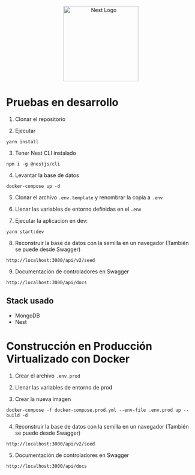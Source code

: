 <p align="center">
  <a href="http://nestjs.com/" target="blank"><img src="https://nestjs.com/img/logo-small.svg" width="200" alt="Nest Logo" /></a>
</p>

# Pruebas en desarrollo

1. Clonar el repositorio

2. Ejecutar
```
yarn install
```
3. Tener Nest CLI instalado
```
npm i -g @nestjs/cli
```

4. Levantar la base de datos
```
docker-compose up -d
```

5. Clonar el archivo ```.env.template``` y renombrar la copia a ```.env```

6. Llenar las variables de entorno definidas en el ```.env```

7. Ejecutar la aplicacion en dev: 
```
yarn start:dev
```

8. Reconstruir la base de datos con la semilla en un navegador (También se puede desde Swagger)
```
http://localhost:3000/api/v2/seed
```
9. Documentación de controladores en Swagger
```
http://localhost:3000/api/docs
```

## Stack usado
* MongoDB
* Nest

# Construcción en Producción Virtualizado con Docker

1. Crear el archivo ```.env.prod```

2. Llenar las variables de entorno de prod

3. Crear la nueva imagen
```
docker-compose -f docker-compose.prod.yml --env-file .env.prod up --build -d
```
4. Reconstruir la base de datos con la semilla en un navegador (También se puede desde Swagger)
```
http://localhost:3000/api/v2/seed
```
5. Documentación de controladores en Swagger
```
http://localhost:3000/api/docs
```